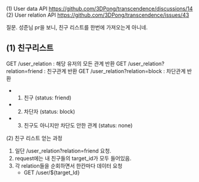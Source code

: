 (1) User data API
https://github.com/3DPong/transcendence/discussions/14
(2) User relation API
https://github.com/3DPong/transcendence/issues/43

질문. 성준님 pr을 보니, 친구 리스트를 한번에 가져오는게 아니네.

(1) 친구리스트 
---------------------------------------------
GET /user_relation : 해당 유저의 모든 관계 반환
GET /user_relation?relation=friend : 친구관계 반환
GET /user_relation?relation=block : 차단관계 반환

- 1. 친구  (status: friend)

- 2. 차단자 (status: block)

- 3. 친구도 아니지만 차단도 안한 관계 (status: none)

(2) 친구 리스트 얻는 과정
1. 일단 /user_relation?relation=friend 요청.
2. request에는 내 친구들의 target_id가 모두 들어있음.
3. 각 relation들을 순회하면서 한칸마다 데이터 요청
    - GET /user/${target_Id}
   